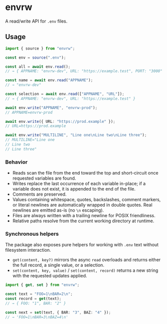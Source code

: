 # envrw

A read/write API for `.env` files.

## Usage

```ts
import { source } from "envrw";

const env = source(".env");

const all = await env.read();
// → { APPNAME: "envrw-dev", URL: "https://example.test", PORT: "3000" }

const name = await env.read("APPNAME");
// → "envrw-dev"

const selection = await env.read(["APPNAME", "URL"]);
// → { APPNAME: "envrw-dev", URL: "https://example.test" }

await env.write("APPNAME", "envrw-prod");
// APPNAME=envrw-prod

await env.write({ URL: "https://prod.example" });
// URL=https://prod.example

await env.write("MULTILINE", "Line one\nLine two\nLine three");
// MULTILINE="Line one
// Line two
// Line three"
```

### Behavior

- Reads scan the file from the end toward the top and short-circuit once requested variables are found.
- Writes replace the last occurrence of each variable in-place; if a variable does not exist, it is appended to the end of the file.
- Comments are preserved.
- Values containing whitespace, quotes, backslashes, comment markers, or literal newlines are automatically wrapped in double quotes. Real newlines are emitted as-is (no `\n` escaping).
- Files are always written with a trailing newline for POSIX friendliness.
- Relative paths resolve from the current working directory at runtime.

### Synchronous helpers

The package also exposes pure helpers for working with `.env` text without filesystem interaction.

- `get(content, key?)` mirrors the async `read` overloads and returns either the full record, a single value, or a selection.
- `set(content, key, value)` / `set(content, record)` returns a new string with the requested updates applied.

```ts
import { get, set } from "envrw";

const text = "FOO=1\nBAR=2\n";
const record = get(text);
// → { FOO: "1", BAR: "2" }

const next = set(text, { BAR: "3", BAZ: "4" });
// → 'FOO=1\nBAR=3\nBAZ=4\n'
```
